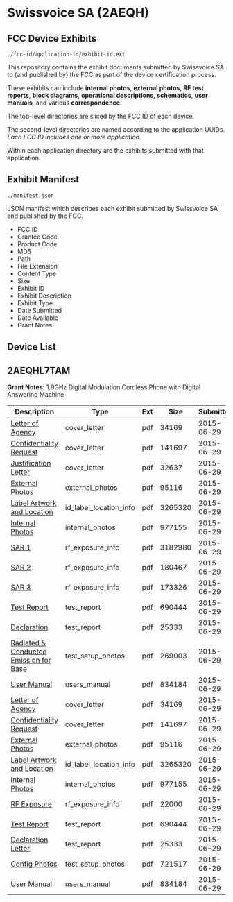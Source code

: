 # Swissvoice SA (2AEQH)
## FCC Device Exhibits

```
./fcc-id/application-id/exhibit-id.ext
```

This repository contains the exhibit documents submitted by Swissvoice SA to (and published by) the FCC as part of the device certification process.

These exhibits can include **internal photos**, **external photos**, **RF test reports**, **block diagrams**, **operational descriptions**, **schematics**, **user manuals**, and various **correspondence**.

The top-level directories are sliced by the FCC ID of each device.

The second-level directories are named according to the application UUIDs. *Each FCC ID includes one or more application.*

Within each application directory are the exhibits submitted with that application. 

## Exhibit Manifest

```
./manifest.json
```

JSON manifest which describes each exhibit submitted by Swissvoice SA and published by the FCC.

- FCC ID
- Grantee Code
- Product Code
- MD5
- Path
- File Extension
- Content Type
- Size
- Exhibit ID
- Exhibit Description
- Exhibit Type
- Date Submitted
- Date Available
- Grant Notes

## Device List
## 2AEQHL7TAM
**Grant Notes:** 1.9GHz Digital Modulation Cordless Phone with Digital Answering Machine

| Description | Type | Ext | Size | Submitted | Available |
| ----------- | ---- | --- | ---- | --------- | --------- |
| [Letter of Agency](2AEQHL7TAM/0b544b3d41b723594f9185c6bae957e6/2661566.pdf) | cover_letter | pdf | 34169 | 2015-06-29 | 2015-06-29 |
| [Confidentiality Request](2AEQHL7TAM/0b544b3d41b723594f9185c6bae957e6/2661567.pdf) | cover_letter | pdf | 141697 | 2015-06-29 | 2015-06-29 |
| [Justification Letter](2AEQHL7TAM/0b544b3d41b723594f9185c6bae957e6/2661725.pdf) | cover_letter | pdf | 32637 | 2015-06-29 | 2015-06-29 |
| [External Photos](2AEQHL7TAM/0b544b3d41b723594f9185c6bae957e6/2661576.pdf) | external_photos | pdf | 95116 | 2015-06-29 | 2015-06-29 |
| [Label Artwork and Location](2AEQHL7TAM/0b544b3d41b723594f9185c6bae957e6/2661577.pdf) | id_label_location_info | pdf | 3265320 | 2015-06-29 | 2015-06-29 |
| [Internal Photos](2AEQHL7TAM/0b544b3d41b723594f9185c6bae957e6/2661581.pdf) | internal_photos | pdf | 977155 | 2015-06-29 | 2015-06-29 |
| [SAR 1](2AEQHL7TAM/0b544b3d41b723594f9185c6bae957e6/2661736.pdf) | rf_exposure_info | pdf | 3182980 | 2015-06-29 | 2015-06-29 |
| [SAR 2](2AEQHL7TAM/0b544b3d41b723594f9185c6bae957e6/2661737.pdf) | rf_exposure_info | pdf | 180467 | 2015-06-29 | 2015-06-29 |
| [SAR 3](2AEQHL7TAM/0b544b3d41b723594f9185c6bae957e6/2661738.pdf) | rf_exposure_info | pdf | 173326 | 2015-06-29 | 2015-06-29 |
| [Test Report](2AEQHL7TAM/0b544b3d41b723594f9185c6bae957e6/2661573.pdf) | test_report | pdf | 690444 | 2015-06-29 | 2015-06-29 |
| [Declaration](2AEQHL7TAM/0b544b3d41b723594f9185c6bae957e6/2661574.pdf) | test_report | pdf | 25333 | 2015-06-29 | 2015-06-29 |
| [Radiated & Conducted Emission for Base](2AEQHL7TAM/0b544b3d41b723594f9185c6bae957e6/2661732.pdf) | test_setup_photos | pdf | 269003 | 2015-06-29 | 2015-06-29 |
| [User Manual](2AEQHL7TAM/0b544b3d41b723594f9185c6bae957e6/2661568.pdf) | users_manual | pdf | 834184 | 2015-06-29 | 2015-06-29 |
| [Letter of Agency](2AEQHL7TAM/d70f530fcbf24005a91774da9a0f7479/2661566.pdf) | cover_letter | pdf | 34169 | 2015-06-29 | 2015-06-29 |
| [Confidentiality Request](2AEQHL7TAM/d70f530fcbf24005a91774da9a0f7479/2661567.pdf) | cover_letter | pdf | 141697 | 2015-06-29 | 2015-06-29 |
| [External Photos](2AEQHL7TAM/d70f530fcbf24005a91774da9a0f7479/2661576.pdf) | external_photos | pdf | 95116 | 2015-06-29 | 2015-06-29 |
| [Label Artwork and Location](2AEQHL7TAM/d70f530fcbf24005a91774da9a0f7479/2661577.pdf) | id_label_location_info | pdf | 3265320 | 2015-06-29 | 2015-06-29 |
| [Internal Photos](2AEQHL7TAM/d70f530fcbf24005a91774da9a0f7479/2661581.pdf) | internal_photos | pdf | 977155 | 2015-06-29 | 2015-06-29 |
| [RF Exposure](2AEQHL7TAM/d70f530fcbf24005a91774da9a0f7479/2661582.pdf) | rf_exposure_info | pdf | 22000 | 2015-06-29 | 2015-06-29 |
| [Test Report](2AEQHL7TAM/d70f530fcbf24005a91774da9a0f7479/2661573.pdf) | test_report | pdf | 690444 | 2015-06-29 | 2015-06-29 |
| [Declaration Letter](2AEQHL7TAM/d70f530fcbf24005a91774da9a0f7479/2661574.pdf) | test_report | pdf | 25333 | 2015-06-29 | 2015-06-29 |
| [Config Photos](2AEQHL7TAM/d70f530fcbf24005a91774da9a0f7479/2661575.pdf) | test_setup_photos | pdf | 721517 | 2015-06-29 | 2015-06-29 |
| [User Manual](2AEQHL7TAM/d70f530fcbf24005a91774da9a0f7479/2661568.pdf) | users_manual | pdf | 834184 | 2015-06-29 | 2015-06-29 |
